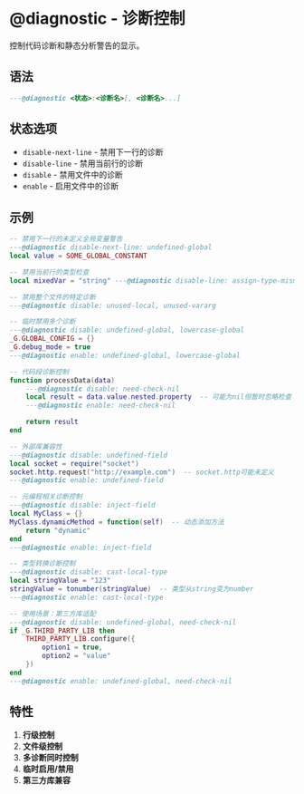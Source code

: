# @diagnostic - 诊断控制

控制代码诊断和静态分析警告的显示。

## 语法

```lua
---@diagnostic <状态>:<诊断名>[, <诊断名>...]
```

## 状态选项

- `disable-next-line` - 禁用下一行的诊断
- `disable-line` - 禁用当前行的诊断
- `disable` - 禁用文件中的诊断
- `enable` - 启用文件中的诊断

## 示例

```lua
-- 禁用下一行的未定义全局变量警告
---@diagnostic disable-next-line: undefined-global
local value = SOME_GLOBAL_CONSTANT

-- 禁用当前行的类型检查
local mixedVar = "string" ---@diagnostic disable-line: assign-type-mismatch

-- 禁用整个文件的特定诊断
---@diagnostic disable: unused-local, unused-vararg

-- 临时禁用多个诊断
---@diagnostic disable: undefined-global, lowercase-global
_G.GLOBAL_CONFIG = {}
_G.debug_mode = true
---@diagnostic enable: undefined-global, lowercase-global

-- 代码段诊断控制
function processData(data)
    ---@diagnostic disable: need-check-nil
    local result = data.value.nested.property  -- 可能为nil但暂时忽略检查
    ---@diagnostic enable: need-check-nil

    return result
end

-- 外部库兼容性
---@diagnostic disable: undefined-field
local socket = require("socket")
socket.http.request("http://example.com")  -- socket.http可能未定义
---@diagnostic enable: undefined-field

-- 元编程相关诊断控制
---@diagnostic disable: inject-field
local MyClass = {}
MyClass.dynamicMethod = function(self)  -- 动态添加方法
    return "dynamic"
end
---@diagnostic enable: inject-field

-- 类型转换诊断控制
---@diagnostic disable: cast-local-type
local stringValue = "123"
stringValue = tonumber(stringValue)  -- 类型从string变为number
---@diagnostic enable: cast-local-type

-- 使用场景：第三方库适配
---@diagnostic disable: undefined-global, need-check-nil
if _G.THIRD_PARTY_LIB then
    THIRD_PARTY_LIB.configure({
        option1 = true,
        option2 = "value"
    })
end
---@diagnostic enable: undefined-global, need-check-nil
```

## 特性

1. **行级控制**
2. **文件级控制**
3. **多诊断同时控制**
4. **临时启用/禁用**
5. **第三方库兼容**
